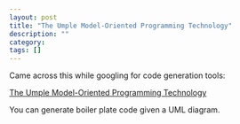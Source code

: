 ```yaml
---
layout: post
title: "The Umple Model-Oriented Programming Technology"
description: ""
category: 
tags: []
---
```



Came across this while googling for code generation tools:

[The Umple Model-Oriented Programming Technology](https://code.google.com/p/umple/wiki/PhilosophyAndVision)

You can generate boiler plate code given a UML diagram.

